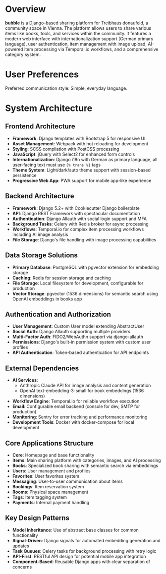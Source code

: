# Overview

**bubble** is a Django-based sharing platform for Treibhaus donaufeld, a community space in Vienna. The platform allows users to share various items like books, tools, and services within the community. It features a modern web interface with internationalization support (German primary language), user authentication, item management with image upload, AI-powered item processing via Temporal.io workflows, and a comprehensive category system.

# User Preferences

Preferred communication style: Simple, everyday language.

# System Architecture

## Frontend Architecture
- **Framework**: Django templates with Bootstrap 5 for responsive UI
- **Asset Management**: Webpack with hot reloading for development
- **Styling**: SCSS compilation with PostCSS processing
- **JavaScript**: jQuery with Select2 for enhanced form controls
- **Internationalization**: Django i18n with German as primary language, all user-facing text must use `{% trans %}` tags
- **Theme System**: Light/dark/auto theme support with session-based persistence
- **Progressive Web App**: PWA support for mobile app-like experience

## Backend Architecture
- **Framework**: Django 5.2+ with Cookiecutter Django boilerplate
- **API**: Django REST Framework with spectacular documentation
- **Authentication**: Django Allauth with social login support and MFA
- **Background Tasks**: Celery with Redis broker for async processing
- **Workflows**: Temporal.io for complex item processing workflows including AI image analysis
- **File Storage**: Django's file handling with image processing capabilities

## Data Storage Solutions
- **Primary Database**: PostgreSQL with pgvector extension for embedding storage
- **Caching**: Redis for session storage and caching
- **File Storage**: Local filesystem for development, configurable for production
- **Vector Storage**: pgvector (1536 dimensions) for semantic search using OpenAI embeddings in books app

## Authentication and Authorization
- **User Management**: Custom User model extending AbstractUser
- **Social Auth**: Django Allauth supporting multiple providers
- **Multi-Factor Auth**: FIDO2/WebAuthn support via django-allauth
- **Permissions**: Django's built-in permission system with custom user profiles
- **API Authentication**: Token-based authentication for API endpoints

## External Dependencies
- **AI Services**: 
  - Anthropic Claude API for image analysis and content generation
  - OpenAI text-embedding-3-small for book embeddings (1536 dimensions)
- **Workflow Engine**: Temporal.io for reliable workflow execution
- **Email**: Configurable email backend (console for dev, SMTP for production)
- **Monitoring**: Sentry for error tracking and performance monitoring
- **Development Tools**: Docker with docker-compose for local development

## Core Applications Structure
- **Core**: Homepage and base functionality
- **Items**: Main sharing platform with categories, images, and AI processing
- **Books**: Specialized book sharing with semantic search via embeddings
- **Users**: User management and profiles
- **Favorites**: User favorites system
- **Messaging**: User-to-user communication about items
- **Bookings**: Item reservation system
- **Rooms**: Physical space management
- **Tags**: Item tagging system
- **Payments**: Internal payment handling

## Key Design Patterns
- **Model Inheritance**: Use of abstract base classes for common functionality
- **Signal-Driven**: Django signals for automated embedding generation and updates
- **Task Queues**: Celery tasks for background processing with retry logic
- **API-First**: RESTful API design for potential mobile app integration
- **Component-Based**: Reusable Django apps with clear separation of concerns